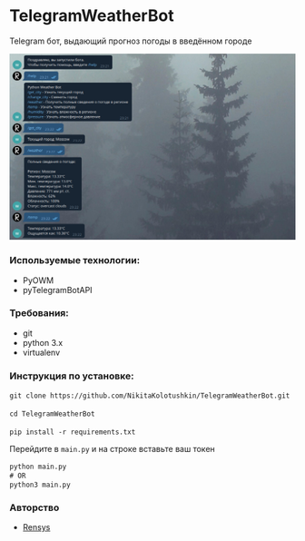 # TelegramWeatherBot 
Telegram бот, выдающий прогноз погоды в введённом городе

![Screenshot](img/Screenshot.png)

### Используемые технологии:
+ PyOWM
+ pyTelegramBotAPI

### Требования:
+ git
+ python 3.x
+ virtualenv

### Инструкция по установке:
```shell
git clone https://github.com/NikitaKolotushkin/TelegramWeatherBot.git

cd TelegramWeatherBot

pip install -r requirements.txt
```

Перейдите в ```main.py``` и на строке вставьте ваш токен
```shell
python main.py
# OR
python3 main.py
```

### Авторство
+ [Rensys](https://github.com/NikitaKolotushkin)
